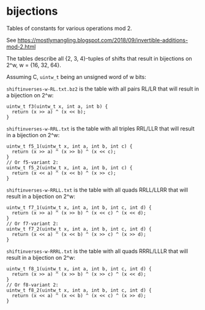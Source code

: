 # bijections
Tables of constants for various operations mod 2.

See https://mostlymangling.blogspot.com/2018/09/invertible-additions-mod-2.html

The tables describe all {2, 3, 4}-tuples of shifts that result in bijections on 2^w, w = {16, 32, 64}.

Assuming C, `uintw_t` being an unsigned word of w bits:

`shiftinverses-w-RL.txt.bz2` is the table with all pairs RL/LR that will result in a bijection on 2^w:
```
uintw_t f3(uintw_t x, int a, int b) {
  return (x >> a) ^ (x << b);
}
```
`shiftinverses-w-RRL.txt` is the table with all triples RRL/LLR that will result in a bijection on 2^w:
```
uintw_t f5_1(uintw_t x, int a, int b, int c) {
  return (x >> a) ^ (x >> b) ^ (x << c);
}
// Or f5-variant 2:
uintw_t f5_2(uintw_t x, int a, int b, int c) {
  return (x << a) ^ (x << b) ^ (x >> c);
}
```

`shiftinverses-w-RRLL.txt` is the table with all quads RRLL/LLRR that will result in a bijection on 2^w:
```
uintw_t f7_1(uintw_t x, int a, int b, int c, int d) {
  return (x >> a) ^ (x >> b) ^ (x << c) ^ (x << d);
}
// Or f7-variant 2:
uintw_t f7_2(uintw_t x, int a, int b, int c, int d) {
  return (x << a) ^ (x << b) ^ (x >> c) ^ (x >> d);
}
```

`shiftinverses-w-RRRL.txt` is the table with all quads RRRL/LLLR that will result in a bijection on 2^w:
```
uintw_t f8_1(uintw_t x, int a, int b, int c, int d) {
  return (x >> a) ^ (x >> b) ^ (x >> c) ^ (x << d);
}
// Or f8-variant 2:
uintw_t f8_2(uintw_t x, int a, int b, int c, int d) {
  return (x << a) ^ (x << b) ^ (x << c) ^ (x >> d);
}
```
